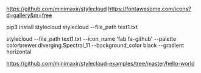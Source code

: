 https://github.com/minimaxir/stylecloud
https://fontawesome.com/icons?d=gallery&m=free

pip3 install stylecloud
stylecloud --file_path text1.txt

stylecloud --file_path text1.txt --icon_name 'fab fa-github' --palette colorbrewer.diverging.Spectral_11 --background_color black --gradient horizontal

https://github.com/minimaxir/stylecloud-examples/tree/master/hello-world